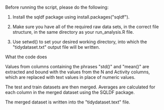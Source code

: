 Before running the script, please do the following:


1. Install the sqldf package using install.packages("sqldf").

2. Make sure you have all of the required raw data sets, in the correct file structure, in the same directory as your run_analysis.R file.

3. Use setwd() to set your desired working directory, into which the "tidydataset.txt" output file will be written.


What the code does


Values from columns containing the phrases "std()" and "mean()" are extracted and bound with the values from the N and Activity columns, which are replaced with text values in place of numeric values.

The test and train datasets are then merged. Averages are calculated for each column in the merged dataset using the SQLDF package.

The merged dataset is written into the "tidydataset.text" file.

